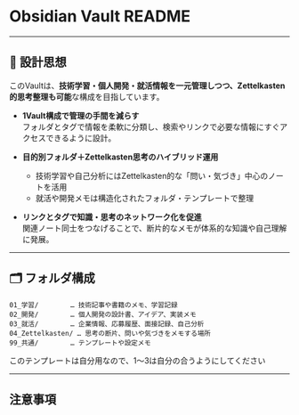# Obsidian Vault README

---

## 📖 設計思想

このVaultは、**技術学習・個人開発・就活情報を一元管理しつつ、Zettelkasten的思考整理も可能**な構成を目指しています。

- **1Vault構成で管理の手間を減らす**  
  フォルダとタグで情報を柔軟に分類し、検索やリンクで必要な情報にすぐアクセスできるように設計。

- **目的別フォルダ＋Zettelkasten思考のハイブリッド運用**  
  - 技術学習や自己分析にはZettelkasten的な「問い・気づき」中心のノートを活用  
  - 就活や開発メモは構造化されたフォルダ・テンプレートで整理

- **リンクとタグで知識・思考のネットワーク化を促進**  
  関連ノート同士をつなげることで、断片的なメモが体系的な知識や自己理解に発展。

---

## 🗂 フォルダ構成

```plaintext
01_学習/        … 技術記事や書籍のメモ、学習記録
02_開発/        … 個人開発の設計書、アイデア、実装メモ
03_就活/        … 企業情報、応募履歴、面接記録、自己分析
04_Zettelkasten/ … 思考の断片、問いや気づきをメモする場所
99_共通/        … テンプレートや設定メモ
```

このテンプレートは自分用なので、1～3は自分の合うようにしてください

---

## 注意事項




